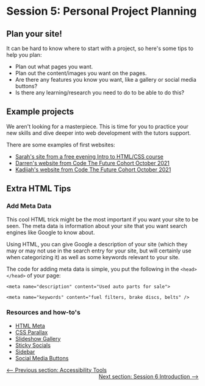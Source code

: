 # Session 5: Personal Project Planning

## Plan your site!

It can be hard to know where to start with a project, so here's some tips to help you plan:

- Plan out what pages you want.
- Plan out the content/images you want on the pages.
- Are there any features you know you want, like a gallery or social media buttons?
- Is there any learning/research you need to do to be able to do this?

## Example projects

We aren't looking for a masterpiece. This is time for you to practice your new skills
and dive deeper into web development with the tutors support.

There are some examples of first websites:

<ul>
<li>
<a class="link-fix" href='http://neenan.github.io/sarah/' target="_blank" title="Sarah's site from a free evening Intro to HTML/CSS course">Sarah's site from a free evening Intro to HTML/CSS course</a></li>
<li>
<a href='https://darrenfaleiro.github.io/Tech-Deals/' target="_blank" title="Darren's website from Code The Future Cohort October 2021">Darren's website from Code The Future Cohort October 2021</a></li>
<li>
<a href='https://kay0218.github.io/RED/index.html' target="_blank" title="Kadijah's website from Code The Future Cohort October 2021">Kadijah's website from Code The Future Cohort October 2021</a></li></ul>

## Extra HTML Tips

### Add Meta Data

This cool HTML trick might be the most important if you want your site to be seen.
The meta data is information about your site that you want search engines like Google to know about.

Using HTML, you can give Google a description of your site (which they may or may not use in the search entry for your site, but will certainly use when categorizing it) as well as some keywords relevant to your site.

The code for adding meta data is simple, you put the following in the `<head></head>` of your page:

```
<meta name="description" content="Used auto parts for sale">

<meta name="keywords" content="fuel filters, brake discs, belts" />
```

### Resources and how-to's

<ul>
<li><a href='https://www.w3schools.com/tags/tag_meta.asp' target='_blank' title="HTML Meta">HTML Meta</a></li>
<li><a href='https://www.w3schools.com/howto/howto_css_parallax.asp' target='_blank' title="CSS Parallax">CSS Parallax</a></li>
<li><a href='https://www.w3schools.com/howto/howto_js_slideshow_gallery.asp' target='_blank' title="Slideshow Gallery">Slideshow Gallery</a></li>
<li><a href='https://www.w3schools.com/howto/howto_css_sticky_social_bar.asp' target='_blank' title="Sticky Socials">Sticky Socials</a></li>
<li><a href='https://www.w3schools.com/howto/howto_js_collapse_sidebar.asp' target='_blank' title="Sidebar">Sidebar</a></li>
<li><a href='https://www.w3schools.com/howto/howto_css_social_media_buttons.asp' target='_blank' title="Social Media Buttons">Social Media Buttons</a></li>
</ul>

<div style="width: 100%">
<a href='../session-5/accessibility_tools_tips.md'><-- Previous section: Accessibility Tools</a>
<div align="right"><a href='../session-6/README.md'>Next section: Session 6 Introduction --></a></div>
</div>

